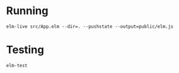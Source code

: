 # Running

`elm-live src/App.elm --dir=. --pushstate --output=public/elm.js`

# Testing

`elm-test`
